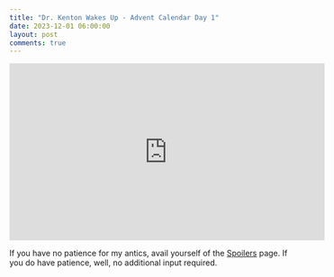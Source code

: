 ```yaml
---
title: "Dr. Kenton Wakes Up - Advent Calendar Day 1"
date: 2023-12-01 06:00:00
layout: post
comments: true
---
```



<iframe width="560" height="315" src="https://www.youtube.com/embed/RG42uJP3YRQ?si=QBpLGcNcLtRh9M0x" title="YouTube video player" frameborder="0" allow="accelerometer; autoplay; clipboard-write; encrypted-media; gyroscope; picture-in-picture; web-share" allowfullscreen></iframe>

If you have no patience for my antics, avail yourself of the [Spoilers](spoilers.html) page. If you do have patience, well, no additional input required.